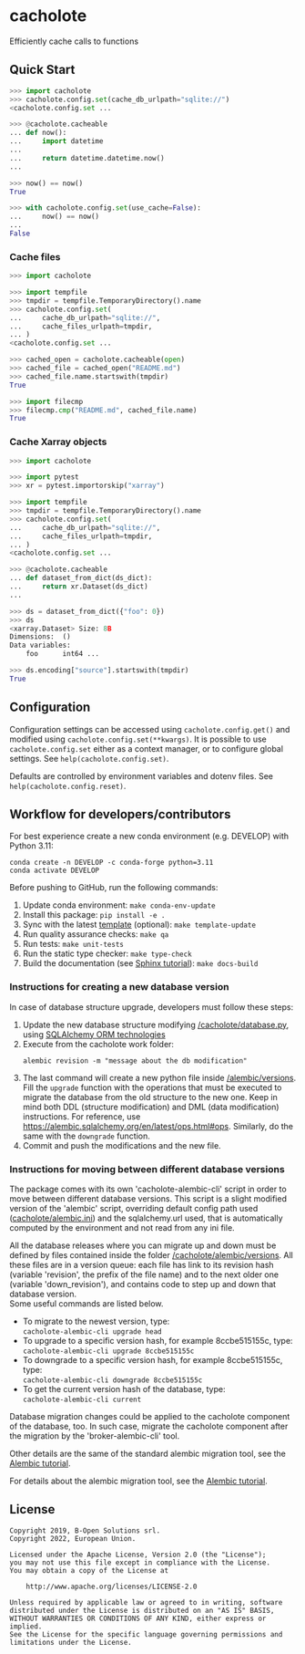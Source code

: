 # cacholote

Efficiently cache calls to functions

## Quick Start

```python
>>> import cacholote
>>> cacholote.config.set(cache_db_urlpath="sqlite://")
<cacholote.config.set ...

>>> @cacholote.cacheable
... def now():
...     import datetime
...
...     return datetime.datetime.now()
...

>>> now() == now()
True

>>> with cacholote.config.set(use_cache=False):
...     now() == now()
...
False

```

### Cache files

```python
>>> import cacholote

>>> import tempfile
>>> tmpdir = tempfile.TemporaryDirectory().name
>>> cacholote.config.set(
...     cache_db_urlpath="sqlite://",
...     cache_files_urlpath=tmpdir,
... )
<cacholote.config.set ...

>>> cached_open = cacholote.cacheable(open)
>>> cached_file = cached_open("README.md")
>>> cached_file.name.startswith(tmpdir)
True

>>> import filecmp
>>> filecmp.cmp("README.md", cached_file.name)
True

```

### Cache Xarray objects

```python
>>> import cacholote

>>> import pytest
>>> xr = pytest.importorskip("xarray")

>>> import tempfile
>>> tmpdir = tempfile.TemporaryDirectory().name
>>> cacholote.config.set(
...     cache_db_urlpath="sqlite://",
...     cache_files_urlpath=tmpdir,
... )
<cacholote.config.set ...

>>> @cacholote.cacheable
... def dataset_from_dict(ds_dict):
...     return xr.Dataset(ds_dict)
...

>>> ds = dataset_from_dict({"foo": 0})
>>> ds
<xarray.Dataset> Size: 8B
Dimensions:  ()
Data variables:
    foo      int64 ...

>>> ds.encoding["source"].startswith(tmpdir)
True

```

## Configuration

Configuration settings can be accessed using `cacholote.config.get()` and modified using `cacholote.config.set(**kwargs)`. It is possible to use `cacholote.config.set` either as a context manager, or to configure global settings. See `help(cacholote.config.set)`.

Defaults are controlled by environment variables and dotenv files. See `help(cacholote.config.reset)`.

## Workflow for developers/contributors

For best experience create a new conda environment (e.g. DEVELOP) with Python 3.11:

```
conda create -n DEVELOP -c conda-forge python=3.11
conda activate DEVELOP
```

Before pushing to GitHub, run the following commands:

1. Update conda environment: `make conda-env-update`
1. Install this package: `pip install -e .`
1. Sync with the latest [template](https://github.com/ecmwf-projects/cookiecutter-conda-package) (optional): `make template-update`
1. Run quality assurance checks: `make qa`
1. Run tests: `make unit-tests`
1. Run the static type checker: `make type-check`
1. Build the documentation (see [Sphinx tutorial](https://www.sphinx-doc.org/en/master/tutorial/)): `make docs-build`

### Instructions for creating a new database version

In case of database structure upgrade, developers must follow these steps:

1. Update the new database structure modifying [/cacholote/database.py](/cacholote/database.py), using
   [SQLAlchemy ORM technologies](https://docs.sqlalchemy.org/en/latest/orm/)
1. Execute from the cacholote work folder:
   ```
   alembic revision -m "message about the db modification"
   ```
1. The last command will create a new python file inside [/alembic/versions](/alembic/versions). Fill the `upgrade`
   function with the operations that must be executed to migrate the database from the old structure to the new one.
   Keep in mind both DDL (structure modification) and DML (data modification) instructions. For reference,
   use https://alembic.sqlalchemy.org/en/latest/ops.html#ops.
   Similarly, do the same with the `downgrade` function.
1. Commit and push the modifications and the new file.

### Instructions for moving between different database versions

The package comes with its own 'cacholote-alembic-cli' script in order to move between different
database versions. This script is a slight modified version of the 'alembic' script, overriding
default config path used ([cacholote/alembic.ini](/cacholote/alembic.ini)) and the sqlalchemy.url used, that is
automatically computed by the environment and not read from any ini file.

All the database releases where you can migrate up and down must be defined by files contained inside
the folder [/cacholote/alembic/versions](/cacholote/alembic/versions). All these files are in a version queue: each file has
link to its revision hash (variable 'revision', the prefix of the file name) and to the next older one
(variable 'down_revision'), and contains code to step up and down that database version.\
Some useful commands are listed below.

- To migrate to the newest version, type:\
  `cacholote-alembic-cli upgrade head`
- To upgrade to a specific version hash, for example 8ccbe515155c, type:\
  `cacholote-alembic-cli upgrade 8ccbe515155c`
- To downgrade to a specific version hash, for example 8ccbe515155c, type:\
  `cacholote-alembic-cli downgrade 8ccbe515155c`
- To get the current version hash of the database, type:\
  `cacholote-alembic-cli current`

Database migration changes could be applied to the cacholote component of the database, too. In such case,
migrate the cacholote component after the migration by the 'broker-alembic-cli' tool.

Other details are the same of the standard alembic migration tool,
see the [Alembic tutorial](https://alembic.sqlalchemy.org/en/latest/tutorial.html).

For details about the alembic migration tool, see the [Alembic tutorial](https://alembic.sqlalchemy.org/en/latest/tutorial.html).

## License

```
Copyright 2019, B-Open Solutions srl.
Copyright 2022, European Union.

Licensed under the Apache License, Version 2.0 (the "License");
you may not use this file except in compliance with the License.
You may obtain a copy of the License at

    http://www.apache.org/licenses/LICENSE-2.0

Unless required by applicable law or agreed to in writing, software
distributed under the License is distributed on an "AS IS" BASIS,
WITHOUT WARRANTIES OR CONDITIONS OF ANY KIND, either express or implied.
See the License for the specific language governing permissions and
limitations under the License.
```
